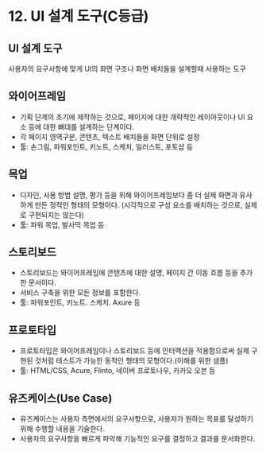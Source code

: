 # 12. UI 설계 도구(C등급)
## UI 설계 도구
사용자의 요구사항에 맞게 UI의 화면 구조나 화면 배치들을 설계할때 사용하는 도구

## 와이어프레임
- 기획 단계의 초기에 제작하는 것으로, 페이지에 대한 개략적인 레이아웃이나 UI 요소 등에 대한 뼈대를 설계하는 단계이다.
- 각 페이지 영역구분, 콘텐츠, 텍스트 배치들을 화면 단위로 설정
- 툴: 손그림, 파워포인트, 키노트, 스케치, 일러스트, 포토샵 등

## 목업
- 디자인, 사용 방법 설명, 평가 등을 위해 와이어프레임보다 좀 더 실제 화면과 유사하게 만든 정적인 형태의 모형이다. (시각적으로 구성 요소를 배치하는 것으로, 실제로 구현되지는 않는다)
- 툴: 파워 목업, 발사믹 목업 등

## 스토리보드
- 스토리보드는 와이어프레임에 콘텐츠에 대한 설명, 페이지 간 이동 흐름 등을 추가한 문서이다.
- 서비스 구축을 위한 모든 정보를 포함한다.
- 툴: 파워포인트, 키노트. 스케치. Axure 등

## 프로토타입
- 프로토타입은 와이어프레임이나 스토리보드 등에 인터랙션을 적용함으로써 실제 구현된 것처럼 테스트가 가능한 동적인 형태의 모형이다.(이해를 위한 샘플)
- 툴: HTML/CSS, Acure, Flinto, 네이버 프로토나우, 카카오 오븐 등

## 유즈케이스(Use Case)
- 유즈케이스는 사용자 측면에서의 요구사항으로, 사용자가 원하는 목표를 달성하기 위해 수행할 내용을 기술한다.
- 사용자의 요구사항을 빠르게 파악해 기능적인 요구를 결정하고 결과를 문서화한다.
